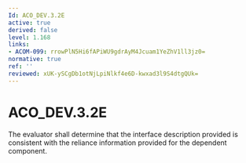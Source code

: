 ```yaml
---
Id: ACO_DEV.3.2E
active: true
derived: false
level: 1.168
links:
- ACOM-099: rrowPlN5Hi6fAPiWU9gdrAyM4Jcuam1YeZhV1ll3jz0=
normative: true
ref: ''
reviewed: xUK-ySCgDb1otNjLpiNlkf4e6D-kwxad3l9S4dtgQUk=
---
```


# ACO_DEV.3.2E

The evaluator shall determine that the interface description provided is consistent with the reliance information provided for the dependent component.